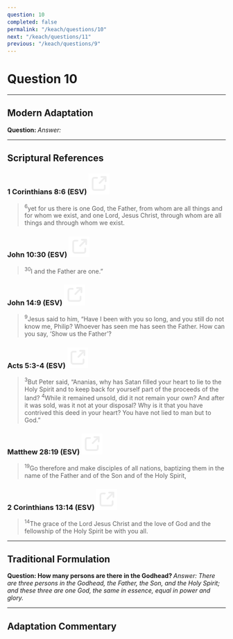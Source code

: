```yaml
---
question: 10
completed: false
permalink: "/keach/questions/10"
next: "/keach/questions/11"
previous: "/keach/questions/9"
---
```

# Question 10
---
## Modern Adaptation
<strong>
    Question:
</strong>

<em>
    Answer:
</em>

---
## Scriptural References
### 1 Corinthians 8:6 (ESV) <a href="https://biblegateway.com/passage/?search=1+Corinthians+8%3A6&version=ESV"><img src="/assets/svg/link.svg"/></a>
> <sup>6</sup>yet for us there is one God, the Father, from whom are all things and for whom we exist, and one Lord, Jesus Christ, through whom are all things and through whom we exist.

### John 10:30 (ESV) <a href="https://biblegateway.com/passage/?search=John+10%3A30&version=ESV"><img src="/assets/svg/link.svg"/></a>
> <sup>30</sup>I and the Father are one.”

### John 14:9 (ESV) <a href="https://biblegateway.com/passage/?search=John+14%3A9&version=ESV"><img src="/assets/svg/link.svg"/></a>
> <sup>9</sup>Jesus said to him, “Have I been with you so long, and you still do not know me, Philip? Whoever has seen me has seen the Father. How can you say, ‘Show us the Father’?

### Acts 5:3-4 (ESV) <a href="https://biblegateway.com/passage/?search=Acts+5%3A3-4&version=ESV"><img src="/assets/svg/link.svg"/></a>
> <sup>3</sup>But Peter said, “Ananias, why has Satan filled your heart to lie to the Holy Spirit and to keep back for yourself part of the proceeds of the land?
> <sup>4</sup>While it remained unsold, did it not remain your own? And after it was sold, was it not at your disposal? Why is it that you have contrived this deed in your heart? You have not lied to man but to God.”

### Matthew 28:19 (ESV) <a href="https://biblegateway.com/passage/?search=Matthew+28%3A19&version=ESV"><img src="/assets/svg/link.svg"/></a>
> <sup>19</sup>Go therefore and make disciples of all nations, baptizing them in the name of the Father and of the Son and of the Holy Spirit,

### 2 Corinthians 13:14 (ESV) <a href="https://biblegateway.com/passage/?search=2+Corinthians+13%3A14&version=ESV"><img src="/assets/svg/link.svg"/></a>
> <sup>14</sup>The grace of the Lord Jesus Christ and the love of God and the fellowship of the Holy Spirit be with you all.

---
## Traditional Formulation
<strong>
    Question: How many persons are there in the Godhead?
</strong>

<em>
    Answer: There are three persons in the Godhead, the Father, the Son, and the Holy Spirit; and these three are one God, the same in essence, equal in power and glory.
</em>

---
## Adaptation Commentary
